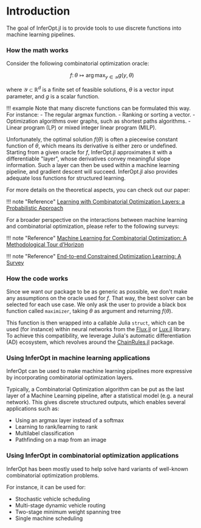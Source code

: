 # Introduction

The goal of InferOpt.jl is to provide tools to use discrete functions into machine learning pipelines.

### How the math works

Consider the following combinatorial optimization oracle:
```math
    f\colon \theta \longmapsto \arg \max_{y \in \mathcal{Y}} g(y, \theta)
```
where $\mathcal{Y} \subset \mathbb{R}^d$ is a finite set of feasible solutions, $\theta$ is a vector input parameter, and $g$ is a scalar function.

!!! example
    Note that many discrete functions can be formulated this way. For instance:
    - The regular argmax function.
    - Ranking or sorting a vector.
    - Optimization algorithms over graphs, such as shortest paths algorithms.
    - Linear program (LP) or mixed integer linear program (MILP).

Unfortunately, the optimal solution $f(\theta)$ is often a piecewise constant function of $\theta$, which means its derivative is either zero or undefined.
Starting from a given oracle for $f$, InferOpt.jl approximates it with a differentiable "layer", whose derivatives convey meaningful slope information.
Such a layer can then be used within a machine learning pipeline, and gradient descent will succeed.
InferOpt.jl also provides adequate loss functions for structured learning.

For more details on the theoretical aspects, you can check out our paper:

!!! note "Reference"
    [Learning with Combinatorial Optimization Layers: a Probabilistic Approach](https://arxiv.org/abs/2207.13513)

For a broader perspective on the interactions between machine learning and combinatorial optimization, please refer to the following surveys:

!!! note "Reference"
    [Machine Learning for Combinatorial Optimization: A Methodological Tour d’Horizon](https://arxiv.org/abs/1811.06128)

!!! note "Reference"
    [End-to-end Constrained Optimization Learning: A Survey](https://arxiv.org/abs/2103.16378)

### How the code works

Since we want our package to be as generic as possible, we don't make any assumptions on the oracle used for $f$.
That way, the best solver can be selected for each use case.
We only ask the user to provide a black box function called `maximizer`, taking $\theta$ as argument and returning $f(\theta)$.

This function is then wrapped into a callable Julia `struct`, which can be used (for instance) within neural networks from the [Flux.jl](https://github.com/FluxML/Flux.jl) or [Lux.jl](https://github.com/LuxDL/Lux.jl) library.
To achieve this compatibility, we leverage Julia's automatic differentiation (AD) ecosystem, which revolves around the [ChainRules.jl](https://github.com/JuliaDiff/ChainRules.jl) package.

### Using InferOpt in machine learning applications

InferOpt can be used to make machine learning pipelines more expressive by incorporating combinatorial optimization layers.

Typically, a Combinatorial Optimization algorithm can be put as the last layer of a Machine Learning pipeline, after a statistical model (e.g. a neural network).
This gives discrete structured outputs, which enables several applications such as:
- Using an argmax layer instead of a softmax
- Learning to rank/learning to rank
- Multilabel classification
- Pathfinding on a map from an image

### Using InferOpt in combinatorial optimization applications

InferOpt has been mostly used to help solve hard variants of well-known combinatorial optimization problems.

For instance, it can be used for:
- Stochastic vehicle scheduling
- Multi-stage dynamic vehicle routing
- Two-stage minimum weight spanning tree
- Single machine scheduling
